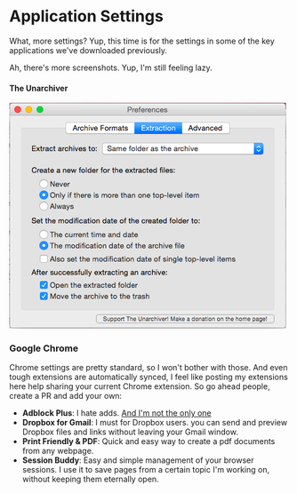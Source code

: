 # Application Settings

What, more settings? Yup, this time is for the settings in some of the key applications we've downloaded previously. 

Ah, there's more screenshots. Yup, I'm still feeling lazy.

#### The Unarchiver

![](the_unarchiver.png)


### Google Chrome

Chrome settings are pretty standard, so I won't bother with those. And even tough extensions are automatically synced, I feel like posting my extensions here help sharing your current Chrome extension. So go ahead people, create a PR and add your own:

* **Adblock Plus**: I hate adds. [And I'm not the only one](http://cdn.static-economist.com/sites/default/files/imagecache/original-size/images/print-edition/20150606_WBC471.png)
* **Dropbox for Gmail**: I must for Dropbox users. you can send and preview Dropbox files and links without leaving your Gmail window.
* **Print Friendly & PDF**: Quick and easy way to create a pdf documents from any webpage.
* **Session Buddy**: Easy and simple management of your browser sessions. I use it to save pages from a certain topic I'm working on, without keeping them eternally open.